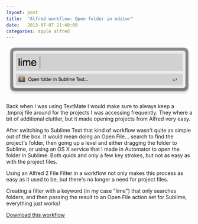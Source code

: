 ```yaml
---
layout: post
title:  "Alfred workflow: Open folder in editor"
date:   2013-07-07 21:40:00
categories: apple alfred
---
```


![Open a folder in text editor with Alfred](/images/alfred-open-in-editor.png)

Back when I was using TextMate I would make sure to always keep a .tmproj file around for the projects I was accessing frequently. They where a bit of additional cluttler, but it made opening projects from Alfred very easy.

After switching to Sublime Text that kind of workflow wasn't quite as simple out of the box. It would mean doing an Open File... search to find the project's folder, then going up a level and either dragging the folder to Sublime, or using an OS X service that I made in Automator to open the folder in Sublime. Both quick and only a few key strokes, but not as easy as with the project files.

Using an Alfred 2 File Filter in a workflow not only makes this process as easy as it used to be, but there's no longer a need for project files.

Creating a filter with a keyword (in my case "lime") that only searches folders, and then passing the result to an Open File action set for Sublime, everything just works!

<a class="alfred download" href="/alfred/Open-Folder-in-Editor.zip">Download this workflow</a>
